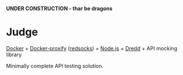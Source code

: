 **UNDER CONSTRUCTION - thar be dragons**

# Judge

[Docker](https://github.com/docker/docker-ce) + [Docker-proxify](https://github.com/multiplio/docker-proxify) ([redsocks](https://github.com/darkk/redsocks)) + [Node.js](https://github.com/nodejs/node) + [Dredd](https://github.com/apiaryio/dredd) + API mocking library

Minimally complete API testing solution.

